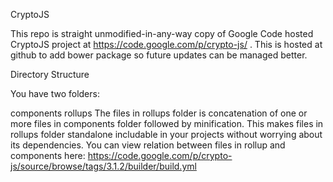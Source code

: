 CryptoJS

This repo is straight unmodified-in-any-way copy of Google Code hosted CryptoJS project at https://code.google.com/p/crypto-js/ . This is hosted at github to add bower package so future updates can be managed better.

Directory Structure

You have two folders:

components
rollups
The files in rollups folder is concatenation of one or more files in components folder followed by minification. This makes files in rollups folder standalone includable in your projects without worrying about its dependencies. You can view relation between files in rollup and components here: https://code.google.com/p/crypto-js/source/browse/tags/3.1.2/builder/build.yml

